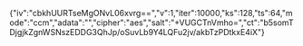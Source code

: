 {"iv":"cbkhUURTseMgONvL06xvrg==","v":1,"iter":10000,"ks":128,"ts":64,"mode":"ccm","adata":"","cipher":"aes","salt":"+VUGCTnVmho=","ct":"b5somTDjgjkZgnWSNszEDDG3QhJp/oSuvLb9Y4LQFu2jv/akbTzPDtkxE4iX"}
